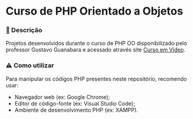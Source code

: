 # Curso de PHP Orientado a Objetos

### 📌 Descrição
Projetos desenvolvidos durante o curso de PHP OO disponibilizado pelo professor Gustavo Guanabara e acessado através site [Curso em Vídeo](https://www.cursoemvideo.com/).

### ⚠ Como utilizar
Para manipular os códigos PHP presentes neste repositório, recomendo usar:

- Navegador web (ex: Google Chrome);
- Editor de código-fonte (ex: Visual Studio Code);
- Ambiente de desenvolvimento PHP (ex: XAMPP).
